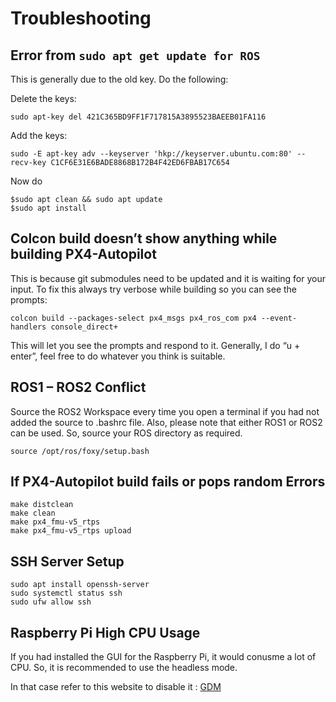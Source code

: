# Troubleshooting

## Error from `sudo apt get update for ROS`

This is generally due to the old key. Do the following:

Delete the keys:
```
sudo apt-key del 421C365BD9FF1F717815A3895523BAEEB01FA116
```

Add the keys:
```
sudo -E apt-key adv --keyserver 'hkp://keyserver.ubuntu.com:80' --recv-key C1CF6E31E6BADE8868B172B4F42ED6FBAB17C654
```
Now do
```
$sudo apt clean && sudo apt update
$sudo apt install
```

## Colcon build doesn’t show anything while building PX4-Autopilot

This is because git submodules need to be updated and it is waiting for your input. To fix this always try verbose while building so you can see the prompts: 
```
colcon build --packages-select px4_msgs px4_ros_com px4 --event-handlers console_direct+ 
```
This will let you see the prompts and respond to it. Generally, I do “u + enter”, feel free to do whatever you think is suitable.

## ROS1 – ROS2 Conflict

Source the ROS2 Workspace every time you open a terminal if you had not added the source to .bashrc file. Also, please note that either ROS1 or ROS2 can be used. So, source your ROS directory as required. 

`source /opt/ros/foxy/setup.bash`

## If PX4-Autopilot build fails or pops random Errors

```
make distclean
make clean 
make px4_fmu-v5_rtps
make px4_fmu-v5_rtps upload
```

## SSH Server Setup 
```
sudo apt install openssh-server
sudo systemctl status ssh
sudo ufw allow ssh
```

## Raspberry Pi High CPU Usage

If you had installed the GUI for the Raspberry Pi, it would conusme a lot of CPU. So, it is recommended to use the headless mode.

In that case refer to this website to disable it : [GDM](https://wiki.debian.org/GDM)


